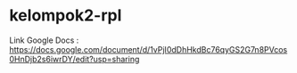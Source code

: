 # kelompok2-rpl

Link Google Docs : https://docs.google.com/document/d/1vPjI0dDhHkdBc76qyGS2G7n8PVcos0HnDjb2s6iwrDY/edit?usp=sharing
